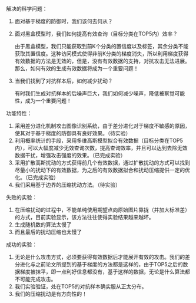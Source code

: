 解决的科学问题：

1. 面对基于梯度的防御时，我们该何去何从？

2. 面对黑盒模型时，我们如何提高有效查询（目标分类在TOP5内）效率？

   ​	由于黑盒模型，我们只能获取到前K个分类的置信度以及标签，其余分类不能获取其置信度。这种访问模式使得非前K分类的梯度消失，所以利用梯度获得有效数据的方法是无效的，但是，没有有效数据的支持，对抗攻击无法进展。那么，如何有效的生成有效数据将成为一个重要问题！

3. 当我们找到了对抗样本后，如何减少扰动？

   ​	有时我们生成对抗样本的后噪声巨大，我们如何减少噪声，降低被察觉可能性，成为一个重要问题！

功能特性：

1. 采用差分进化机制攻击图像识别系统，由于差分进化对于梯度不敏感的原因，使其对于基于梯度的防御具有良好效果。（待实验）
2. 利用概率统计的手段，采用多维高斯模型拟合有效数据（目标分类在TOP5内），可以大幅度减少无效查询次数，提高查询效率，并且可以达到去除无效数据干扰，增强攻击强度的效果。（已完成实验）
3. 采用扩散高斯扰动的方式获得前几个有效数据，通过扩散扰动的方式可以找到尽量小的扰动下的有效数据，为之后的有效数据拟合和扰动压缩提供一定的优化。（已完成实验）
4. 我们采用基于边界的压缩扰动方法。（待实验）

失败的实验：

1. 在压缩扰动的过程中，不能单纯使用期望点向原始图片靠拢（并加大标准差）的方式，目前实验显示，该方法往往使得实验结果越来越坏。
2. 生成随机数的算法太慢了
3. 而且最后的扰动压缩也太慢了

成功的实验：

1. 无论是什么攻击方式，必须要获得有效数据后才能展开有效的攻击。我们的差分进化与之前论文所提到的基于梯度的方法都是这样的，由于TOP5之后的数据梯度被抹平，即一点利好信息都没有，基于这样的数据，无论是什么算法都不可能完成攻击。
2. 我们实验验证，处在TOP5的对抗样本确实服从正太分布。
3. 我们的压缩扰动是有方向性的！